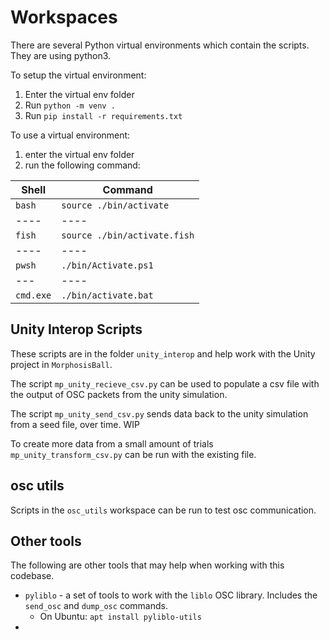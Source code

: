 # Workspaces

There are several Python virtual environments which contain the scripts. They are using python3.

To setup the virtual environment:

1. Enter the virtual env folder
2. Run `python -m venv .`
3. Run `pip install -r requirements.txt`

To use a virtual environment:

1. enter the virtual env folder
2. run the following command:

| Shell     | Command                      |
| --------- | ---------------------------- |
| `bash`    | `source ./bin/activate`      |
| ----      | ----                         |
| `fish`    | `source ./bin/activate.fish` |
| ----      | ----                         |
| `pwsh`    | `./bin/Activate.ps1`         |
| ---       | ----                         |
| `cmd.exe` | `./bin/activate.bat`         |

## Unity Interop Scripts

These scripts are in the folder `unity_interop` and help work with the Unity project in `MorphosisBall`.

The script `mp_unity_recieve_csv.py` can be used to populate a csv file with the output of OSC packets from the unity
simulation.

The script `mp_unity_send_csv.py` sends data back to the unity simulation from a seed file, over time. WIP

To create more data from a small amount of trials `mp_unity_transform_csv.py` can be run with the existing file.

## osc utils

Scripts in the `osc_utils` workspace can be run to test osc communication.

## Other tools

The following are other tools that may help when working with this codebase.

- `pyliblo` - a set of tools to work with the `liblo` OSC library. Includes the `send_osc` and `dump_osc` commands.
  - On Ubuntu: `apt install pyliblo-utils`
-
